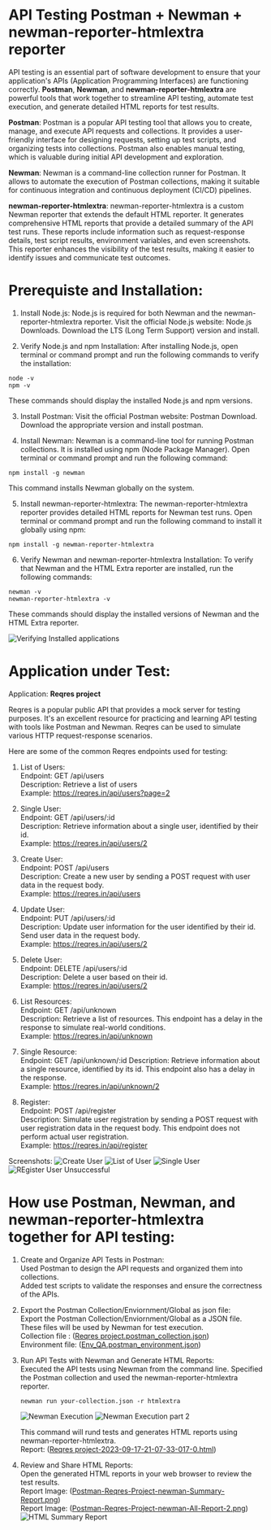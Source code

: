 # API Testing Postman + Newman + newman-reporter-htmlextra reporter
API testing is an essential part of software development to ensure that your application's APIs (Application Programming Interfaces) are functioning correctly. **Postman**, **Newman**, and **newman-reporter-htmlextra** are powerful tools that work together to streamline API testing, automate test execution, and generate detailed HTML reports for test results. 

**Postman**: Postman is a popular API testing tool that allows you to create, manage, and execute API requests and collections. It provides a user-friendly interface for designing requests, setting up test scripts, and organizing tests into collections. Postman also enables manual testing, which is valuable during initial API development and exploration.

**Newman**: Newman is a command-line collection runner for Postman. It allows to automate the execution of Postman collections, making it suitable for continuous integration and continuous deployment (CI/CD) pipelines. 

**newman-reporter-htmlextra**: newman-reporter-htmlextra is a custom Newman reporter that extends the default HTML reporter. It generates comprehensive HTML reports that provide a detailed summary of the API test runs. These reports include information such as request-response details, test script results, environment variables, and even screenshots. This reporter enhances the visibility of the test results, making it easier to identify issues and communicate test outcomes.

# Prerequiste and Installation:

1. Install Node.js:
Node.js is required for both Newman and the newman-reporter-htmlextra reporter.
Visit the official Node.js website: Node.js Downloads.
Download the LTS (Long Term Support) version and install.

2. Verify Node.js and npm Installation:
After installing Node.js, open terminal or command prompt and run the following commands to verify the installation:
```
node -v
npm -v
```
These commands should display the installed Node.js and npm versions.

3. Install Postman:
Visit the official Postman website: Postman Download.
Download the appropriate version and install postman.

4. Install Newman:
Newman is a command-line tool for running Postman collections. It is installed using npm (Node Package Manager).
Open terminal or command prompt and run the following command:
```
npm install -g newman
```
This command installs Newman globally on the system.

5. Install newman-reporter-htmlextra:
The newman-reporter-htmlextra reporter provides detailed HTML reports for Newman test runs.
Open terminal or command prompt and run the following command to install it globally using npm:
```
npm install -g newman-reporter-htmlextra
```

6. Verify Newman and newman-reporter-htmlextra Installation:
To verify that Newman and the HTML Extra reporter are installed, run the following commands:
```
newman -v
newman-reporter-htmlextra -v
```
These commands should display the installed versions of Newman and the HTML Extra reporter.

![Verifying Installed applications](https://github.com/itsamul/postman_api_testing_collections/blob/master/Reqres_Project/images/Installation.png?raw=true)

# Application under Test:

Application: **Reqres project**

Reqres is a popular public API that provides a mock server for testing purposes. It's an excellent resource for practicing and learning API testing with tools like Postman and Newman. Reqres can be used to simulate various HTTP request-response scenarios.<br>

Here are some of the common Reqres endpoints used for testing:

1. List of Users:<br>
Endpoint: GET /api/users<br>
Description: Retrieve a list of users<br>
Example: https://reqres.in/api/users?page=2<br>

1. Single User:<br>
Endpoint: GET /api/users/:id<br>
Description: Retrieve information about a single user, identified by their id.<br>
Example: https://reqres.in/api/users/2<br>

1. Create User:<br>
Endpoint: POST /api/users<br>
Description: Create a new user by sending a POST request with user data in the request body.<br>
Example: https://reqres.in/api/users<br>

1. Update User:<br>
Endpoint: PUT /api/users/:id<br>
Description: Update user information for the user identified by their id. Send user data in the request body.<br>
Example: https://reqres.in/api/users/2<br>

1. Delete User:<br>
Endpoint: DELETE /api/users/:id<br>
Description: Delete a user based on their id.<br>
Example: https://reqres.in/api/users/2<br>

1. List Resources:<br>
Endpoint: GET /api/unknown<br>
Description: Retrieve a list of resources. This endpoint has a delay in the response to simulate real-world conditions.<br>
Example: https://reqres.in/api/unknown<br>

1. Single Resource:<br>
Endpoint: GET /api/unknown/:id
Description: Retrieve information about a single resource, identified by its id. This endpoint also has a delay in the response.<br>
Example: https://reqres.in/api/unknown/2<br>

1. Register:<br>
Endpoint: POST /api/register<br>
Description: Simulate user registration by sending a POST request with user registration data in the request body. This endpoint does not perform actual user registration.<br>
Example: https://reqres.in/api/register<br>

Screenshots:
![Create User](https://github.com/itsamul/postman_api_testing_collections/blob/master/Reqres_Project/images/Create%20User.PNG?raw=true)
![List of User](https://github.com/itsamul/postman_api_testing_collections/blob/master/Reqres_Project/images/List%20of%20User.PNG?raw=true)
![Single User](https://github.com/itsamul/postman_api_testing_collections/blob/master/Reqres_Project/images/Single%20User.PNG?raw=true)
![REgister User Unsuccessful](https://github.com/itsamul/postman_api_testing_collections/blob/master/Reqres_Project/images/Register%20User%20Unsuccessful.PNG?raw=true)

# How use Postman, Newman, and newman-reporter-htmlextra together for API testing:

1. Create and Organize API Tests in Postman:<br>
   Used Postman to design the API requests and organized them into collections.<br>
   Added test scripts to validate the responses and ensure the correctness of the APIs.<br>

1. Export the Postman Collection/Enviornment/Global as json file:<br>
   Export the Postman Collection/Enviornment/Global as a JSON file. These files will be used by Newman for test execution.<br>
   Collection file : ([Reqres project.postman_collection.json](https://github.com/itsamul/postman_api_testing_collections/blob/master/Reqres_Project/Reqres%20project.postman_collection.json))<br>
   Environment file: ([Env_QA.postman_environment.json](https://github.com/itsamul/postman_api_testing_collections/blob/master/Reqres_Project/Env_QA.postman_environment.json))<br>
   
1. Run API Tests with Newman and Generate HTML Reports:<br>
   Executed the API tests using Newman from the command line. Specified the Postman collection and used the newman-reporter-htmlextra reporter.<br>
   ```
   newman run your-collection.json -r htmlextra
   ```
   ![Newman Execution](https://github.com/itsamul/postman_api_testing_collections/blob/master/Reqres_Project/images/NewmanExecution.PNG?raw=true)
   ![Newman Execution part 2](https://github.com/itsamul/postman_api_testing_collections/blob/master/Reqres_Project/images/NewmanExecution_2.PNG?raw=true)
   
   This command will rund tests and generates HTML reports using newman-reporter-htmlextra.<br>
   Report: ([Reqres project-2023-09-17-21-07-33-017-0.html](https://github.com/itsamul/postman_api_testing_collections/blob/master/Reqres_Project/newman/Reqres%20project-2023-09-17-21-07-33-017-0.html))<br>

1. Review and Share HTML Reports:<br>
   Open the generated HTML reports in your web browser to review the test results.<br>
   Report Image: ([Postman-Reqres-Project-newman-Summary-Report.png](https://github.com/itsamul/postman_api_testing_collections/blob/master/Reqres_Project/images/Postman-Reqres-Project-newman-Summary-Report.png))<br>
   Report Image: ([Postman-Reqres-Project-newman-All-Report-2.png](https://github.com/itsamul/postman_api_testing_collections/blob/master/Reqres_Project/images/Postman-Reqres-Project-newman-All-Report-2.png))<br>
   ![HTML Summary Report](https://github.com/itsamul/postman_api_testing_collections/blob/master/Reqres_Project/images/Postman-Reqres-Project-newman-Summary-Report.png?raw=true)                   
